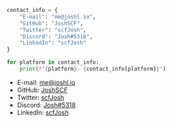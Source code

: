 <!--### Contact
- **GitHub**: [JoshSCF](https://github.com/JoshSCF)
- **Twitter**: [@scfJosh](https://twitter.com/scfJosh)
- **Discord**: [Josh#5318](https://discord.com/invite/tZ7wdnT)
- **E-mail**: [me@joshl.io](mailto:me@joshl.io)-->

```python
contact_info = {
    "E-mail": "me@joshl.io",
    "GitHub": "JoshSCF",
    "Twitter": "scfJosh",
    "Discord": "Josh#5318",
    "LinkedIn": "scfJosh"
}

for platform in contact_info:
    print(f"{platform}: {contact_info[platform]}")
```

- E-mail: [me@joshl.io](mailto:me@joshl.io)
- GitHub: [JoshSCF](https://github.com/JoshSCF)
- Twitter: [scfJosh](https://twitter.com/scfJosh)
- Discord: [Josh#5318](https://discord.com/invite/tZ7wdnT)
- LinkedIn: [scfJosh](https://linkedin.com/scfjosh)

<!--[![Top Langs](https://github-readme-stats.vercel.app/api/top-langs/?username=JoshSCF&layout=compact)](https://github.com/JoshSCF/github-readme-stats)
-->
